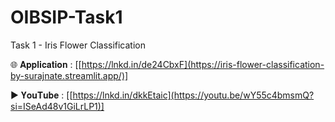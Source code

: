 # OIBSIP-Task1
Task 1 - Iris Flower Classification

🌐 𝐀𝐩𝐩𝐥𝐢𝐜𝐚𝐭𝐢𝐨𝐧 : [[https://lnkd.in/de24CbxF](https://iris-flower-classification-by-surajnate.streamlit.app/)]

▶️ 𝐘𝐨𝐮𝐓𝐮𝐛𝐞 : [[https://lnkd.in/dkkEtaic](https://youtu.be/wY55c4bmsmQ?si=ISeAd48v1GiLrLP1)]

